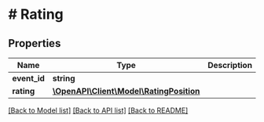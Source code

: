 # # Rating

## Properties

Name | Type | Description | Notes
------------ | ------------- | ------------- | -------------
**event_id** | **string** |  | [optional]
**rating** | [**\OpenAPI\Client\Model\RatingPosition**](RatingPosition.md) |  | [optional]

[[Back to Model list]](../../README.md#models) [[Back to API list]](../../README.md#endpoints) [[Back to README]](../../README.md)
